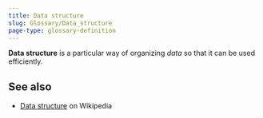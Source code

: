 ```yaml
---
title: Data structure
slug: Glossary/Data_structure
page-type: glossary-definition
---
```




**Data structure** is a particular way of organizing _data_ so that it can be used efficiently.

## See also

- [Data structure](https://en.wikipedia.org/wiki/Data_structure) on Wikipedia
